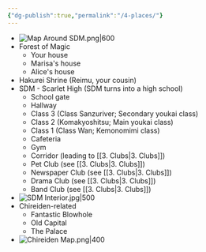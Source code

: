 ```yaml
---
{"dg-publish":true,"permalink":"/4-places/"}
---
```


- ![Map Around SDM.png|600](/img/user/Images/Map%20Around%20SDM.png)
- Forest of Magic
	- Your house
	- Marisa's house
	- Alice's house
- Hakurei Shrine (Reimu, your cousin)
- SDM - Scarlet High (SDM turns into a high school)
	- School gate
	- Hallway
	- Class 3 (Class Sanzuriver; Secondary youkai class)
	- Class 2 (Komakyoshitsu; Main youkai class)
	- Class 1 (Class Wan; Kemonomimi class)
	- Cafeteria
	- Gym
	- Corridor (leading to [[3. Clubs\|3. Clubs]])
	- Pet Club (see [[3. Clubs\|3. Clubs]])
	- Newspaper Club (see [[3. Clubs\|3. Clubs]])
	- Drama Club (see [[3. Clubs\|3. Clubs]])
	- Band Club (see [[3. Clubs\|3. Clubs]])
- ![SDM Interior.jpg|500](/img/user/Images/SDM%20Interior.jpg)
- Chireiden-related
	- Fantastic Blowhole
	- Old Capital
	- The Palace
- ![Chireiden Map.png|400](/img/user/Images/Chireiden%20Map.png)